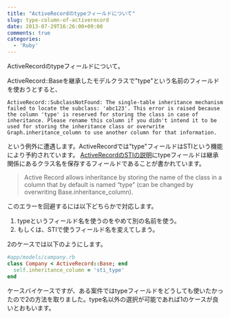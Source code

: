 ```yaml
---
title: "ActiveRecordのtypeフィールドについて"
slug: type-column-of-activerecord
date: 2013-07-29T16:26:00+09:00
comments: true
categories: 
  - 'Ruby'
---
```


ActiveRecordのtypeフィールドについて。

<!--more-->

ActiveRecord::Baseを継承したモデルクラスで"type"という名前のフィールドを使おうとすると、

~~~
ActiveRecord::SubclassNotFound: The single-table inheritance mechanism failed to locate the subclass: 'abc123'. This error is raised because the column 'type' is reserved for storing the class in case of inheritance. Please rename this column if you didn't intend it to be used for storing the inheritance class or overwrite Graph.inheritance_column to use another column for that information.
~~~

という例外に遭遇します。ActiveRecordでは"type"フィールドはSTIという機能により予約されています。 [ActiveRecordのSTIの説明](http://api.rubyonrails.org/classes/ActiveRecord/Base.html)にtypeフィールドは継承関係にあるクラス名を保存するフィールドであることが書かれています。

> Active Record allows inheritance by storing the name of the class in a column
> that by default is named “type” (can be changed by overwriting 
> Base.inheritance_column). 

このエラーを回避するには以下どちらかで対応します。

1. typeというフィールド名を使うのをやめて別の名前を使う。
2. もしくは、STIで使うフィールド名を変えてしまう。

2のケースでは以下のようにします。

~~~ruby
#app/models/campany.rb
class Company < ActiveRecord::Base; end
  self.inheritance_column = 'sti_type'
end
~~~

ケースバイケースですが、ある案件ではtypeフィールドをどうしても使いたかったので2の方法を取りました。type名以外の選択が可能であれば1のケースが良いとおもいます。

